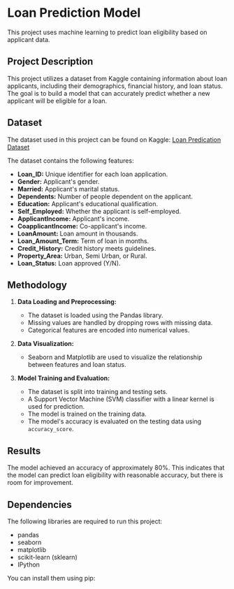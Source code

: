 # Loan Prediction Model

This project uses machine learning to predict loan eligibility based on applicant data.

## Project Description

This project utilizes a dataset from Kaggle containing information about loan applicants, including their demographics, financial history, and loan status.  The goal is to build a model that can accurately predict whether a new applicant will be eligible for a loan.

## Dataset

The dataset used in this project can be found on Kaggle: [Loan Predication Dataset](https://www.kaggle.com/datasets/ninzaami/loan-predication)

The dataset contains the following features:

* **Loan_ID:** Unique identifier for each loan application.
* **Gender:** Applicant's gender.
* **Married:** Applicant's marital status.
* **Dependents:** Number of people dependent on the applicant.
* **Education:** Applicant's educational qualification.
* **Self_Employed:** Whether the applicant is self-employed.
* **ApplicantIncome:** Applicant's income.
* **CoapplicantIncome:** Co-applicant's income.
* **LoanAmount:** Loan amount in thousands.
* **Loan_Amount_Term:** Term of loan in months.
* **Credit_History:** Credit history meets guidelines.
* **Property_Area:** Urban, Semi Urban, or Rural.
* **Loan_Status:** Loan approved (Y/N).


## Methodology

1. **Data Loading and Preprocessing:**
   - The dataset is loaded using the Pandas library.
   - Missing values are handled by dropping rows with missing data.
   - Categorical features are encoded into numerical values.

2. **Data Visualization:**
   - Seaborn and Matplotlib are used to visualize the relationship between features and loan status.

3. **Model Training and Evaluation:**
   - The dataset is split into training and testing sets.
   - A Support Vector Machine (SVM) classifier with a linear kernel is used for prediction.
   - The model is trained on the training data.
   - The model's accuracy is evaluated on the testing data using `accuracy_score`.

## Results

The model achieved an accuracy of approximately 80%. This indicates that the model can predict loan eligibility with reasonable accuracy, but there is room for improvement.

## Dependencies

The following libraries are required to run this project:

- pandas
- seaborn
- matplotlib
- scikit-learn (sklearn)
- IPython

You can install them using pip:
